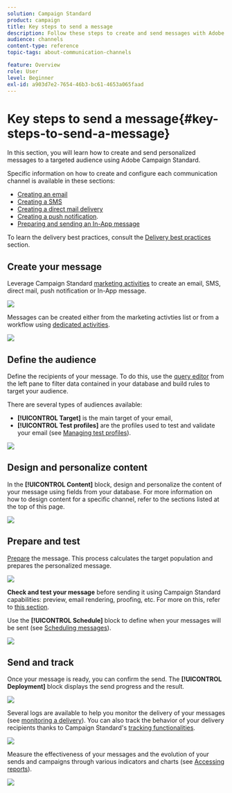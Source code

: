 ```yaml
---
solution: Campaign Standard
product: campaign
title: Key steps to send a message
description: Follow these steps to create and send messages with Adobe Campaign.
audience: channels
content-type: reference
topic-tags: about-communication-channels

feature: Overview
role: User
level: Beginner
exl-id: a903d7e2-7654-46b3-bc61-4653a065faad
---
```

# Key steps to send a message{#key-steps-to-send-a-message}

In this section, you will learn how to create and send personalized messages to a targeted audience using Adobe Campaign Standard.

Specific information on how to create and configure each communication channel is available in these sections:

* [Creating an email](../../channels/using/creating-an-email.md)
* [Creating a SMS](../../channels/using/creating-an-sms-message.md)
* [Creating a direct mail delivery](../../channels/using/creating-the-direct-mail.md)
* [Creating a push notification](../../channels/using/preparing-and-sending-a-push-notification.md).
* [Preparing and sending an In-App message](../../channels/using/preparing-and-sending-an-in-app-message.md)

To learn the delivery best practices, consult the [Delivery best practices](../../sending/using/delivery-best-practices.md) section.

## Create your message

Leverage Campaign Standard [marketing activities](../../start/using/marketing-activities.md) to create an email, SMS, direct mail, push notification or In-App message.

![](assets/marketing-activities.png)

Messages can be created either from the marketing activties list or from a workflow using [dedicated activities](../../automating/using/about-channel-activities.md).

![](assets/steps-channel.png)

## Define the audience

Define the recipients of your message. To do this, use the [query editor](../../automating/using/editing-queries.md) from the left pane to filter data contained in your database and build rules to target your audience.

There are several types of audiences available:

* **[!UICONTROL Target]** is the main target of your email,
* **[!UICONTROL Test profiles]** are the profiles used to test and validate your email (see [Managing test profiles](../../audiences/using/managing-test-profiles.md)).

![](assets/steps-audience.png)

## Design and personalize content

In the **[!UICONTROL Content]** block, design and personalize the content of your message using fields from your database. For more information on how to design content for a specific channel, refer to the sections listed at the top of this page.

![](assets/steps-content.png)

## Prepare and test

[Prepare](../../sending/using/preparing-the-send.md) the message. This process calculates the target population and prepares the personalized message.

![](assets/steps-prepare.png)

**Check and test your message** before sending it using Campaign Standard  capabilities: preview, email rendering, proofing, etc. For more on this, refer to [this section](../../sending/using/previewing-messages.md).

Use the **[!UICONTROL Schedule]** block to define when your messages will be sent (see [Scheduling messages](../../sending/using/about-scheduling-messages.md)).

![](assets/steps-schedule.png)

## Send and track 

Once your message is ready, you can confirm the send. The **[!UICONTROL Deployment]** block displays the send progress and the result. 

![](assets/steps-send.png)

Several logs are available to help you monitor the delivery of your messages (see [monitoring a delivery](../../sending/using/monitoring-a-delivery.md)). You can also track the behavior of your delivery recipients thanks to Campaign Standard's [tracking functionalities](../../sending/using/tracking-messages.md).

![](../../sending/using/assets/tracking_logs.png)

Measure the effectiveness of your messages and the evolution of your sends and campaigns through various indicators and charts (see [Accessing reports](../../reporting/using/about-dynamic-reports.md)).

![](assets/steps-reports.png)
